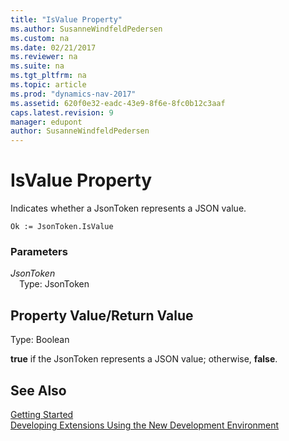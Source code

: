 ```yaml
---
title: "IsValue Property"
ms.author: SusanneWindfeldPedersen
ms.custom: na
ms.date: 02/21/2017
ms.reviewer: na
ms.suite: na
ms.tgt_pltfrm: na
ms.topic: article
ms.prod: "dynamics-nav-2017"
ms.assetid: 620f0e32-eadc-43e9-8f6e-8fc0b12c3aaf
caps.latest.revision: 9
manager: edupont
author: SusanneWindfeldPedersen
---
```


# IsValue Property
Indicates whether a JsonToken represents a JSON value.

```
Ok := JsonToken.IsValue
```

### Parameters
*JsonToken*  
&emsp;Type: JsonToken

## Property Value/Return Value
Type: Boolean

**true** if the JsonToken represents a JSON value; otherwise, **false**.

## See Also
[Getting Started](../devenv-get-started.md)  
[Developing Extensions Using the New Development Environment](../devenv-dev-overview.md)
